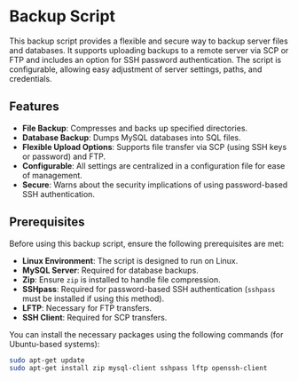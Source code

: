 # Backup Script

This backup script provides a flexible and secure way to backup server files and databases. It supports uploading backups to a remote server via SCP or FTP and includes an option for SSH password authentication. The script is configurable, allowing easy adjustment of server settings, paths, and credentials.

## Features

- **File Backup**: Compresses and backs up specified directories.
- **Database Backup**: Dumps MySQL databases into SQL files.
- **Flexible Upload Options**: Supports file transfer via SCP (using SSH keys or password) and FTP.
- **Configurable**: All settings are centralized in a configuration file for ease of management.
- **Secure**: Warns about the security implications of using password-based SSH authentication.

## Prerequisites

Before using this backup script, ensure the following prerequisites are met:

- **Linux Environment**: The script is designed to run on Linux.
- **MySQL Server**: Required for database backups.
- **Zip**: Ensure `zip` is installed to handle file compression.
- **SSHpass**: Required for password-based SSH authentication (`sshpass` must be installed if using this method).
- **LFTP**: Necessary for FTP transfers.
- **SSH Client**: Required for SCP transfers.

You can install the necessary packages using the following commands (for Ubuntu-based systems):

```bash
sudo apt-get update
sudo apt-get install zip mysql-client sshpass lftp openssh-client
